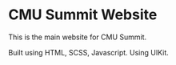 # CMU Summit Website

This is the main website for CMU Summit.

Built using HTML, SCSS, Javascript. Using UIKit.
